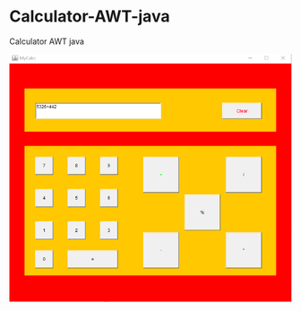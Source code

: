 # Calculator-AWT-java
Calculator AWT java

![alt text](https://github.com/rashidahmad03/Calculator-AWT-java/blob/master/Calculator.png)
